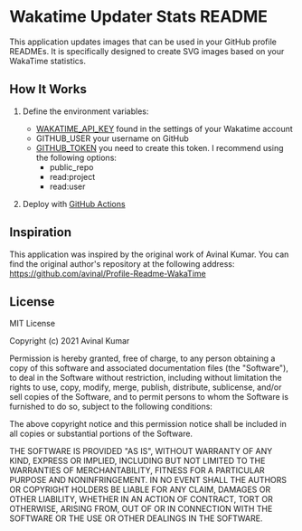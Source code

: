 # Wakatime Updater Stats README

This application updates images that can be used in your GitHub profile READMEs. It is specifically designed to create SVG images based on your WakaTime statistics.

## How It Works

1. Define the environment variables:
    - [WAKATIME_API_KEY](https://wakatime.com/api-key) found in the settings of your Wakatime account
    - GITHUB_USER your username on GitHub
    - [GITHUB_TOKEN](https://docs.github.com/en/authentication/keeping-your-account-and-data-secure/managing-your-personal-access-tokens) you need to create this token. I recommend using the following options:
        - public_repo
        - read:project
        - read:user

2. Deploy with [GitHub Actions](https://docs.github.com/en/actions)

## Inspiration

This application was inspired by the original work of Avinal Kumar. You can find the original author's repository at the following address: https://github.com/avinal/Profile-Readme-WakaTime

## License

MIT License

Copyright (c) 2021 Avinal Kumar

Permission is hereby granted, free of charge, to any person obtaining a copy of this software and associated documentation files (the "Software"), to deal in the Software without restriction, including without limitation the rights to use, copy, modify, merge, publish, distribute, sublicense, and/or sell copies of the Software, and to permit persons to whom the Software is furnished to do so, subject to the following conditions:

The above copyright notice and this permission notice shall be included in all copies or substantial portions of the Software.

THE SOFTWARE IS PROVIDED "AS IS", WITHOUT WARRANTY OF ANY KIND, EXPRESS OR IMPLIED, INCLUDING BUT NOT LIMITED TO THE WARRANTIES OF MERCHANTABILITY, FITNESS FOR A PARTICULAR PURPOSE AND NONINFRINGEMENT. IN NO EVENT SHALL THE AUTHORS OR COPYRIGHT HOLDERS BE LIABLE FOR ANY CLAIM, DAMAGES OR OTHER LIABILITY, WHETHER IN AN ACTION OF CONTRACT, TORT OR OTHERWISE, ARISING FROM, OUT OF OR IN CONNECTION WITH THE SOFTWARE OR THE USE OR OTHER DEALINGS IN THE SOFTWARE.
